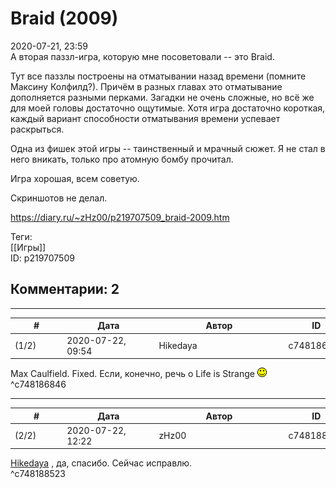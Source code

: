 Braid (2009)
============

  
2020-07-21, 23:59  
 А вторая паззл-игра, которую мне посоветовали -- это Braid.   
   
 Тут все паззлы построены на отматывании назад времени (помните Максину Колфилд?). Причём в разных главах это отматывание дополняется разными перками. Загадки не очень сложные, но всё же для моей головы достаточно ощутимые. Хотя игра достаточно короткая, каждый вариант способности отматывания времени успевает раскрыться.   
   
 Одна из фишек этой игры -- таинственный и мрачный сюжет. Я не стал в него вникать, только про атомную бомбу прочитал.   
   
 Игра хорошая, всем советую.   
   
 Скриншотов не делал.   
  
<https://diary.ru/~zHz00/p219707509_braid-2009.htm>  
  
Теги:  
[[Игры]]  
ID: p219707509  


Комментарии: 2
--------------

  


---



|         #         |              Дата              |                     Автор                     |           ID           |
| --- | --- | --- | --- |
| (1/2) | 2020-07-22, 09:54 | Hikedaya | c748186846 |

  
 Max Caulfield. Fixed. Если, конечно, речь о Life is Strange ![:)](pics/3.gif)   
 ^c748186846

---



|         #         |              Дата              |                     Автор                     |           ID           |
| --- | --- | --- | --- |
| (2/2) | 2020-07-22, 12:22 | zHz00 | c748188523 |

  
  [Hikedaya](http://hikedaya.diary.ru "Записная книжка")  , да, спасибо. Сейчас исправлю.   
 ^c748188523